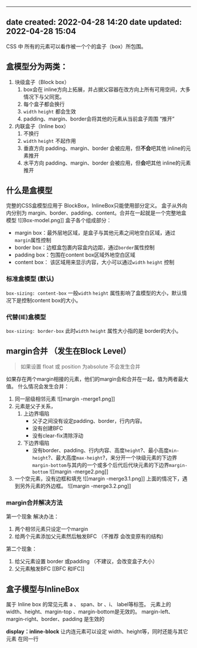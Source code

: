  ---
date created: 2022-04-28 14:20
date updated: 2022-04-28 15:04
---

CSS 中 所有的元素可以看作被一个个的盒子（box）所包围。

## 盒模型分为两类：

1. 块级盒子（Block box）
   1. box会在 inline方向上拓展，并占据父容器在改方向上所有可用空间，大多情况下与父同宽。
   2. 每个盒子都会换行
   3. `width` `height` 都会生效
   4. padding、margin、border会将其他的元素从当前盒子周围 “推开”
2. 内联盒子（Inline box）
   1. 不换行
   2. `width` `height` 不起作用
   3. 垂直方向 padding、margin、border 会被应用，但**不会**吧其他 inline的元素推开
   4. 水平方向 padding、margin、border 会被应用，但**会**吧其他 inline的元素推开

## 什么是盒模型

完整的CSS盒模型应用于  BlockBox，InlineBox只能使用部分定义。
盒子从外向内分别为 margin、border、padding、content。合并在一起就是一个完整地盒模型
![[Box-model.png]]
盒子各个组成部分：

- margin box：最外层地区域，是盒子与其他元素之间地空白区域，通过`margin`属性控制
- border box：边框盒包裹内容盒内边距，通过`border`属性控制
- padding box：包围在content box区域外地空白区域
- content box： 该区域用来显示内容，大小可以通过`width` `height` 控制

### 标准盒模型 (默认)

`box-sizing: content-box`
一般`width` `height` 属性影响了盒模型的大小，默认情况下是控制content box的大小。

### 代替(IE)盒模型

`box-sizing: border-box`
此时`width` `height` 属性大小指的是 border的大小。

## margin合并 （发生在Block Level）
>  如果设置 float 或 position 为absolute 不会发生合并

如果存在两个margin相接的元素，他们的margin会和合并在一起，值为两者最大值。
什么情况会发生合并：

1. 同一层级相邻元素
![[margin -merge1.png]]
2. 元素是父子关系，
	1. 上边界塌陷
		- 父子之间没有设定padding、border，行内内容。
		-  没有创建BFC
		-  没有clear-fix清除浮动
	2. 下边界塌陷
		- 没有border、padding、行内内容、高度`height`?、最小高度`min-height`?、最大高度`max-height`?，来分开一个块级元素的下边界`margin-bottom`与其内的一个或多个后代后代块元素的下边界`margin-bottom`
![[margin -merge2.png]]
3. 一个空元素，没有边框和填充
	![[margin -merge3.1.png]]
	上面的情况下，遇到另外元素的外边框。
	![[margin -merge3.2.png]]

### margin合并解决方法
第一个现象 解决办法：
1. 两个相邻元素只设定一个margin
2. 给两个元素添加父元素然后触发BFC （不推荐 会改变原有的结构）

第二个现象：
1. 给父元素设置 border 或padding （不建议，会改变盒子大小）
2. 父元素触发BFC [[BFC 和IFC]]



## 盒子模型与InlineBox 
属于 Inline box 的常见元素 a 、 span、br 、i、 label等标签。
元素上的 width、height、margin-top 、margin-bottom是无效的。
margin-left、margin-right、border、padding 是生效的

**display：inline-block**
让内连元素可以设定 width、height等，同时还能与其它元素 在同一行